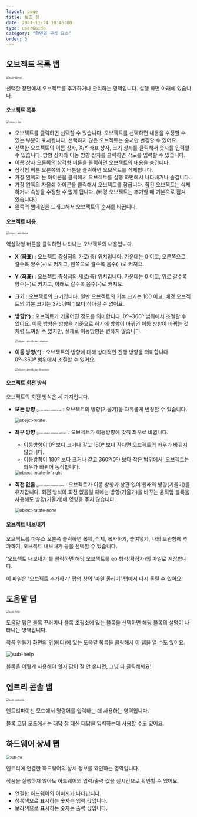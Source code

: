 ```yaml
---
layout: page
title: 보조 창
date: 2021-11-24 10:46:00
type: userGuide
category: "화면의 구성 요소"
order: 5
---
```


## 오브젝트 목록 탭



<img src="images/window/sub-object.png" alt="sub-object" style="zoom: 50%;" />



선택한 장면에서 오브젝트를 추가하거나 관리하는 영역입니다. 실행 화면 아래에 있습니다.



#### 오브젝트 목록

<img src="images/window/object-list.png" alt="object-list" style="zoom:50%;" />



+ 오브젝트를 클릭하면 선택할 수 있습니다. 오브젝트를 선택하면 내용을 수정할 수 있는 부분이 표시됩니다. 선택하지 않은 오브젝트는 순서만 변경할 수 있어요.
+ 선택한 오브젝트의 이름 상자, X/Y 좌표 상자, 크기 상자를 클릭해서 숫자를 입력할 수 있습니다.
  방향 상자와 이동 방향 상자를 클릭하면 각도를 입력할 수 있습니다.
+ 이름 상자 오른쪽의 삼각형 버튼을 클릭하면 오브젝트의 내용을 숨깁니다.
+ 삼각형 버튼 오른쪽의 X 버튼을 클릭하면 오브젝트를 삭제합니다.
+ 가장 왼쪽의 눈 아이콘을 클릭해서 오브젝트를 실행 화면에서 나타내거나 숨깁니다.
+ 가장 왼쪽의 자물쇠 아이콘을 클릭해서 오브젝트를 잠급니다. 잠긴 오브젝트는 삭제하거나 속성을 수정할 수 없게 됩니다. (배경 오브젝트는 추가할 때 기본으로 잠겨 있습니다.)
+ 왼쪽의 썸네일을 드래그해서 오브젝트의 순서를 바꿉니다.



#### 오브젝트 내용

<img src="images/window/object-attribute.png" alt="object-attribute" style="zoom:50%;" />



역삼각형 버튼을 클릭하면 나타나는 오브젝트의 내용입니다.

+ **X (좌표)** : 오브젝트 중심점의 가로(축) 위치입니다. 가운데는 0 이고, 오른쪽으로 갈수록 양수(+)로 커지고, 왼쪽으로 갈수록 음수(-)로 커져요.

+ **Y (좌표)** : 오브젝트 중심점의 세로(축) 위치입니다. 가운데는 0 이고, 위로 갈수록 양수(+)로 커지고, 아래로 갈수록 음수(-)로 커져요.

+ **크기** : 오브젝트의 크기입니다. 일반 오브젝트의 기본 크기는 100 이고, 배경 오브젝트의 기본 크기는 375이며 1 보다 작아질 수 없어요.

+ **방향(º)** : 오브젝트가 기울어진 정도를 의미합니다. 0º~360º 범위에서 조절할 수 있어요. 이동 방향은 방향을 기준으로 하기에 방향이 바뀌면 이동 방향이 바뀌는 것 처럼 느껴질 수 있지만, 실제로 이동방향은 변하지 않습니다.

  <img src="images\window\object-attritbute-rotation.png" alt="object-attritbute-rotation" style="zoom: 50%;" />

+ **이동 방향(º)** : 오브젝트의 방향에 대해 상대적인 진행 방향을 의미합니다. 0º~360º 범위에서 조절할 수 있어요.

  <img src="images\window\object-attritbute-direction.png" alt="object-attritbute-direction" style="zoom: 50%;" />



#### 오브젝트 회전 방식

오브젝트의 회전 방식은 세 가지입니다.

+ **모든 방향** <img src="images\icon\icon-object-rotation-all.png" alt="icon-object-rotation-all" style="zoom:40%;" /> : 오브젝트의 방향(기울기)을 자유롭게 변경할 수 있습니다.

  <img src="images\window\obejct-rotate.gif" alt="obejct-rotate" style="zoom:80%;" />

+ **좌우 방향** <img src="images\icon\icon-object-rotation-leftright.png" alt="icon-object-rotation-leftright" style="zoom:40%;" /> : 오브젝트가 이동방향에 맞춰 좌우로 바뀝니다.  

  + 이동방향이 0º 보다 크거나 같고 180º 보다 작다면 오브젝트의 좌우가 바뀌지 않습니다.                                                                                                                
  + 이동방향이 180º 보다 크거나 같고 360º(0º) 보다 작은 범위에서, 오브젝트는 좌우가 바뀌어 동작합니다.

  <img src="images\window\object-rotate-leftright.gif" alt="object-rotate-leftright" style="zoom:80%;" />

+ **회전 없음** <img src="images\icon\icon-object-rotation-none.png" alt="icon-object-rotation-none" style="zoom:40%;"> : 오브젝트가 이동 방향과 상관 없이 원래의 방향(기울기)를 유지합니다. 회전 방식이 회전 없음일 때에는 방향(기울기)을 바꾸는 움직임 블록을 사용해도 방향(기울기)에 영향을 주지 않습니다.

  <img src="images\window\object-ratate-none.gif" alt="object-ratate-none" style="zoom:80%;" />



#### 오브젝트 내보내기

오브젝트를 마우스 오른쪽 클릭하면 복제, 삭제, 복사하기, 붙여넣기, 나의 보관함에 추가하기, 오브젝트 내보내기 등을 선택할 수 있습니다.

'오브젝트 내보내기'를 클릭하면 해당 오브젝트를 eo 형식(확장자)의 파일로 저장합니다.

이 파일은 '오브젝트 추가하기' 팝업 창의 '파일 올리기' 탭에서 다시 올릴 수 있어요.





## 도움말 탭



<img src="images/window/sub-help.png" alt="sub-help" style="zoom:50%;" />



도움말 탭은 블록 꾸러미나 블록 조립소에 있는 블록을 선택하면 해당 블록의 설명이 나타나는 영역입니다.

작품 만들기 화면의 위(헤더)에 있는 도움말 목록을 클릭해서 이 탭을 열 수도 있어요.



![sub-help](images/window/sub-help.gif)



블록을 어떻게 사용해야 할지 감이 잘 안 온다면, 그냥 다 클릭해봐요!


## 엔트리 콘솔 탭

<img src="images/window/sub-console.png" alt="sub-console" style="zoom:50%;" />



엔트리파이선 모드에서 명령어를 입력하는 데 사용하는 영역입니다.

블록 코딩 모드에서는 대답 창 대신 대답을 입력하는데 사용할 수도 있어요.



## 하드웨어 상세 탭

<img src="images/window/sub-hw.png" alt="sub-hw" style="zoom: 67%;" />



엔트리에 연결한 하드웨어의 상세 정보를 확인하는 영역입니다.

작품을 실행하지 않아도 하드웨어의 입력/출력 값을 실시간으로 확인할 수 있어요.

+ 연결한 하드웨어의 이미지가 나타납니다.
+ 청록색으로 표시하는 숫자는 입력 값입니다.
+ 보라색으로 표시하는 숫자는 출력 값입니다.
